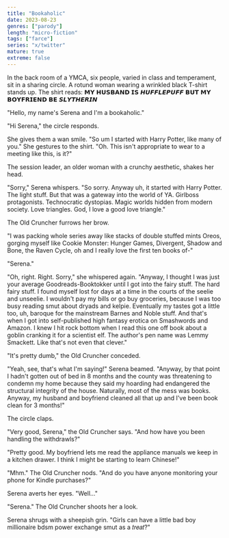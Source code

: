```yaml
---
title: "Bookaholic"
date: 2023-08-23
genres: ["parody"]
length: "micro-fiction"
tags: ["farce"]
series: "x/twitter"
mature: true
extreme: false
---
```

In the back room of a YMCA, six people, varied in class and temperament, sit in a sharing circle. A rotund woman wearing a wrinkled black T-shirt stands up. The shirt reads: 𝗠𝗬 𝗛𝗨𝗦𝗕𝗔𝗡𝗗 𝗜𝗦 𝙃𝙐𝙁𝙁𝙇𝙀𝙋𝙐𝙁𝙁 𝗕𝗨𝗧 𝗠𝗬 𝗕𝗢𝗬𝗙𝗥𝗜𝗘𝗡𝗗 𝗕𝗘 𝙎𝙇𝙔𝙏𝙃𝙀𝙍𝙄𝙉

"Hello, my name's Serena and I'm a bookaholic."

"Hi Serena," the circle responds.

She gives them a wan smile. "So um I started with Harry Potter, like many of you." She gestures to the shirt. "Oh. This isn't appropriate to wear to a meeting like this, is it?"

The session leader, an older woman with a crunchy aesthetic, shakes her head.

"Sorry," Serena whispers. "So sorry. Anyway uh, it started with Harry Potter. The light stuff. But that was a gateway into the world of YA. Girlboss protagonists. Technocratic dystopias. Magic worlds hidden from modern society. Love triangles. God, I love a good love triangle."

The Old Cruncher furrows her brow.

"I was packing whole series away like stacks of double stuffed mints Oreos, gorging myself like Cookie Monster: Hunger Games, Divergent, Shadow and Bone, the Raven Cycle, oh and I really love the first ten books of-"

"Serena."

"Oh, right. Right. Sorry," she whispered again. "Anyway, I thought I was just your average Goodreads-Booktokker until I got into the fairy stuff. The hard fairy stuff. I found myself lost for days at a time in the courts of the seelie and unseelie. I wouldn't pay my bills or go buy groceries, because I was too busy reading smut about dryads and kelpie. Eventually my tastes got a little too, uh, baroque for the mainstream Barnes and Noble stuff. And that's when I got into self-published high fantasy erotica on Smashwords and Amazon. I knew I hit rock bottom when I read this one off book about a goblin cranking it for a scientist elf. The author's pen name was Lemmy Smackett. Like that's not even that clever."

"It's pretty dumb," the Old Cruncher conceded.

"Yeah, see, that's what I'm saying!" Serena beamed. "Anyway, by that point I hadn't gotten out of bed in 8 months and the county was threatening to condemn my home because they said my hoarding had endangered the structural integrity of the house. Naturally, most of the mess was books. Anyway, my husband and boyfriend cleaned all that up and I've been book clean for 3 months!"

The circle claps.

"Very good, Serena," the Old Cruncher says. "And how have you been handling the withdrawls?"

"Pretty good. My boyfriend lets me read the appliance manuals we keep in a kitchen drawer. I think I might be starting to learn Chinese!"

"Mhm." The Old Cruncher nods. "And do you have anyone monitoring your phone for Kindle purchases?"

Serena averts her eyes. "Well..."

"Serena." The Old Cruncher shoots her a look.

Serena shrugs with a sheepish grin. "Girls can have a little bad boy millionaire bdsm power exchange smut as a 𝑡𝑟𝑒𝑎𝑡?"
